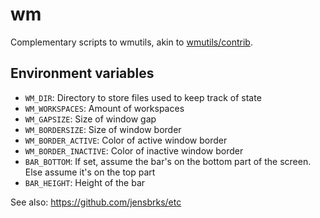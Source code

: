 wm
==
Complementary scripts to wmutils, akin to [wmutils/contrib](https://github.com/wmutils/contrib).

Environment variables
---------------------
* `WM_DIR`: Directory to store files used to keep track of state
* `WM_WORKSPACES`: Amount of workspaces
* `WM_GAPSIZE`: Size of window gap
* `WM_BORDERSIZE`: Size of window border
* `WM_BORDER_ACTIVE`: Color of active window border
* `WM_BORDER_INACTIVE`: Color of inactive window border
* `BAR_BOTTOM`: If set, assume the bar's on the bottom part of the screen. Else assume it's on the top part
* `BAR_HEIGHT`: Height of the bar

See also: <https://github.com/jensbrks/etc>
